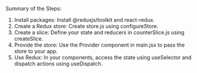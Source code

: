 Summary of the Steps:
1. Install packages: Install @reduxjs/toolkit and react-redux.
2. Create a Redux store: Create store.js using configureStore.
3. Create a slice: Define your state and reducers in counterSlice.js using createSlice.
4. Provide the store: Use the Provider component in main.jsx to pass the store to your app.
5. Use Redux: In your components, access the state using useSelector and dispatch actions using useDispatch.
